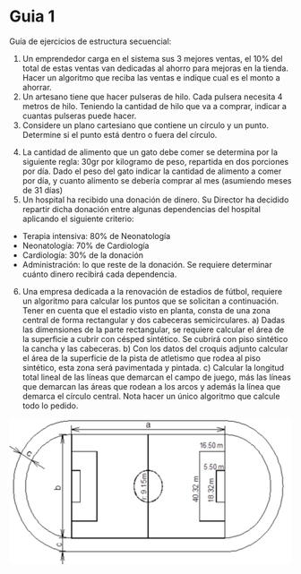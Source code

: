 # Guia 1
Guía de ejercicios de estructura secuencial:
1. Un emprendedor carga en el sistema sus 3 mejores ventas, el 10% del total de estas ventas van dedicadas al ahorro para mejoras en la tienda. Hacer un algoritmo que reciba las ventas e indique cual es el monto a ahorrar.
2. Un artesano tiene que hacer pulseras de hilo. Cada pulsera necesita 4 metros de hilo. Teniendo la cantidad de hilo que va a comprar, indicar a cuantas pulseras puede hacer.
3. Considere un plano cartesiano que contiene un círculo y un punto. Determine si el punto está dentro o fuera del círculo.
<!-- hacer imagen -->
4. La cantidad de alimento que un gato debe comer se determina por la siguiente regla: 30gr por kilogramo de peso, repartida en dos porciones por día. Dado el peso del gato indicar la cantidad de alimento a comer por día, y cuanto alimento se debería comprar al mes (asumiendo meses de 31 días)
5. Un hospital ha recibido una donación de dinero. Su Director ha decidido repartir dicha donación entre algunas dependencias del hospital aplicando el siguiente criterio:
* Terapia intensiva: 80% de Neonatología
* Neonatología: 70% de Cardiología
* Cardiología: 30% de la donación
* Administración: lo que reste de la donación.
Se requiere determinar cuánto dinero recibirá cada dependencia.

6. Una empresa dedicada a la renovación de estadios de fútbol, requiere un algoritmo para calcular los puntos que se solicitan a continuación. Tener en cuenta que el estadio visto en planta, consta de una zona central de forma rectangular y dos cabeceras semicirculares.
a) Dadas las dimensiones de la parte rectangular, se requiere calcular el área de la superficie a cubrir con
césped sintético. Se cubrirá con piso sintético la cancha y las cabeceras.
b) Con los datos del croquis adjunto calcular el área de la superficie de la pista de atletismo que rodea al
piso sintético, esta zona será pavimentada y pintada.
c) Calcular la longitud total lineal de las líneas que demarcan el campo de juego, más las líneas que
demarcan las áreas que rodean a los arcos y además la línea que demarca el círculo central.
Nota hacer un único algoritmo que calcule todo lo pedido.

![cancha](../images/guia1-6.png)
